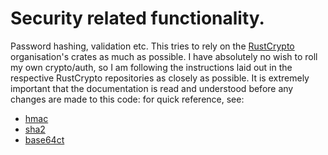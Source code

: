 # Security related functionality.

Password hashing, validation etc. This tries to rely on the [RustCrypto](https://github.com/RustCrypto)
organisation's crates as much as possible. I have absolutely no wish to
roll my own crypto/auth, so I am following the instructions laid out in the
respective RustCrypto repositories as closely as possible.
It is extremely important that the documentation is read and understood
before any changes are made to this code: for quick reference, see:

- [hmac](https://docs.rs/hmac/latest/hmac/)
- [sha2](https://docs.rs/sha2/latest/sha2/)
- [base64ct](https://docs.rs/base64ct/latest/base64ct/)

